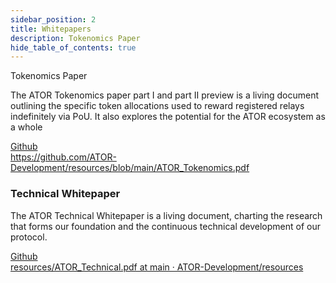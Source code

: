 ```yaml
---
sidebar_position: 2
title: Whitepapers
description: Tokenomics Paper
hide_table_of_contents: true
---
```

Tokenomics Paper

The ATOR Tokenomics paper part I and part II preview is a living document outlining the specific token allocations used to reward registered relays indefinitely via PoU. It also explores the potential for the ATOR ecosystem as a whole

<nav class="pagination-nav docusaurus-mt-lg">
<a class="pagination-nav__link" href="https://github.com/ATOR-Development/resources/blob/main/ATOR_Tokenomics.pdf">
<div class="pagination-nav__sublabel">
 Github
</div>
<div class="pagination-nav__label">
https://github.com/ATOR-Development/resources/blob/main/ATOR_Tokenomics.pdf
</div>
</a>
</nav>

### Technical Whitepaper

The ATOR Technical Whitepaper is a living document, charting the research that forms our foundation and the continuous technical development of our protocol.

<nav class="pagination-nav docusaurus-mt-lg">
<a class="pagination-nav__link" href="https://github.com/ATOR-Development/resources/blob/main/ATOR_Technical.pdf">
<div class="pagination-nav__sublabel">
 Github
</div>
<div class="pagination-nav__label">
resources/ATOR_Technical.pdf at main · ATOR-Development/resources
</div>
</a>
</nav>

